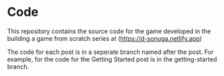 # Code
This repository contains the source code for the game developed in the building a game from scratch
series at (https://d-sonuga.netlify.app)

The code for each post is in a seperate branch named after the post. For example, for the code for the
Getting Started post is in the getting-started branch.